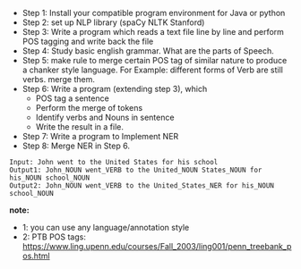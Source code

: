 - Step 1: Install your compatible program environment for Java or python
- Step 2: set up NLP library (spaCy NLTK Stanford)
- Step 3: Write a program which reads a text file line by line and perform POS tagging and write back the file
- Step 4: Study basic english grammar. What are the parts of Speech. 
- Step 5: make rule to merge certain POS tag of similar nature to produce a chanker style language. For Example: different forms of Verb are still verbs. merge them.
- Step 6: Write a program (extending step 3), which 
  - POS tag a sentence
  - Perform the merge of tokens
  - Identify verbs and Nouns in sentence
  - Write the result in a file.
- Step 7: Write a program to Implement NER 
- Step 8: Merge NER in Step 6.

```
Input: John went to the United States for his school
Output1: John_NOUN went_VERB to the United_NOUN States_NOUN for his_NOUN school_NOUN
Output2: John_NOUN went_VERB to the United_States_NER for his_NOUN school_NOUN
```

**note:**
- 1: you can use any language/annotation style
- 2: PTB POS tags: https://www.ling.upenn.edu/courses/Fall_2003/ling001/penn_treebank_pos.html

